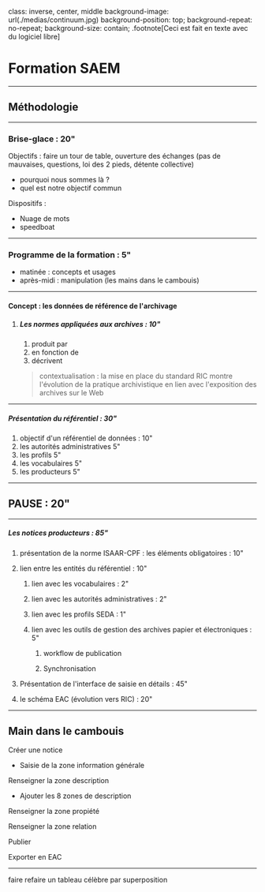 class: inverse, center, middle
background-image: url(./medias/continuum.jpg)
background-position: top;
background-repeat: no-repeat;
background-size: contain;
.footnote[Ceci est fait en texte avec du logiciel libre]

# Formation SAEM

---

## Méthodologie

---

### Brise-glace : 20"

Objectifs : faire un tour de table, ouverture des échanges (pas de mauvaises, questions, loi des 2 pieds, détente collective)

- pourquoi nous sommes là ?
- quel est notre objectif commun

Dispositifs :

- Nuage de mots
- speedboat

---

### Programme de la formation : 5"

- matinée : concepts et usages
- après-midi : manipulation (les mains dans le cambouis)

---

#### Concept : les données de référence de l'archivage

1. ##### Les normes appliquées aux archives : 10"

   1. produit par
   2. en fonction de
   3. décrivent

   > contextualisation : la mise en place du standard RIC montre l'évolution de la pratique archivistique en lien avec l'exposition des archives sur le Web

---

##### Présentation du référentiel : 30"

1.  objectif d'un référentiel de données : 10"
2.  les autorités administratives 5"
3.  les profils 5"
4.  les vocabulaires 5"
5.  les producteurs 5"

---

## PAUSE : 20"

---

##### Les notices producteurs : 85"

1.  présentation de la norme ISAAR-CPF : les éléments obligatoires : 10"

2.  lien entre les entités du référentiel : 10"

    1. lien avec les vocabulaires : 2"

    2. lien avec les autorités administratives : 2"

    3. lien avec les profils SEDA : 1"

    4. lien avec les outils de gestion des archives papier et électroniques : 5"

       1. workflow de publication

       2. Synchronisation

3.  Présentation de l'interface de saisie en détails : 45"

4.  le schéma EAC (évolution vers RIC) : 20"

---

## Main dans le cambouis

Créer une notice

- Saisie de la zone information générale

Renseigner la zone description

- Ajouter les 8 zones de description

Renseigner la zone propiété

Renseigner la zone relation

Publier

Exporter en EAC

---

faire refaire un tableau célèbre par superposition
